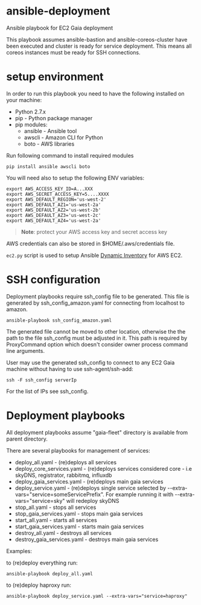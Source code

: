 # ansible-deployment
Ansible playbook for EC2 Gaia deployment

This playbook assumes ansible-bastion and ansible-coreos-cluster have been executed and cluster is ready for service deployment. This means all coreos instances must be ready for SSH connections.

# setup environment

In order to run this playbook you need to have the following installed on your machine:
- Python 2.7.x
- pip - Python package manager
- pip modules:
  - ansible - Ansible tool
  - awscli - Amazon CLI for Python
  - boto - AWS libraries

Run following command to install required modules
```
pip install ansible awscli boto
```

You will need also to setup the following ENV variables:
```
export AWS_ACCESS_KEY_ID=A...XXX
export AWS_SECRET_ACCESS_KEY=5....XXXX
export AWS_DEFAULT_REGION='us-west-2'
export AWS_DEFAULT_AZ1='us-west-2a'
export AWS_DEFAULT_AZ2='us-west-2b'
export AWS_DEFAULT_AZ3='us-west-2c'
export AWS_DEFAULT_AZ4='us-west-2a'

```
> **Note**: protect your AWS access key and secret access key

AWS credentials can also be stored in $HOME/.aws/credentials file.

`ec2.py` script is used to setup Ansible [Dynamic Inventory](http://docs.ansible.com/ansible/intro_dynamic_inventory.html) for AWS EC2.

# SSH configuration

Deployment playbooks require ssh_config file to be generated. This file is generated by ssh_config_amazon.yaml for connecting from localhost to amazon.

```
ansible-playbook ssh_config_amazon.yaml
```

The generated file cannot be moved to other location, otherwise the the path to the file ssh_config must be adjusted in it. This path is required by ProxyCommand option which doesn't consider owner process command line arguments.

User may use the generated ssh_config to connect to any EC2 Gaia machine without having to use ssh-agent/ssh-add:
```
ssh -F ssh_config serverIp
```

For the list of IPs see ssh_config.

# Deployment playbooks

All deployment playbooks assume "gaia-fleet" directory is available from parent directory.

There are several playbooks for management of services:
- deploy_all.yaml - (re)deploys all services
- deploy_core_services.yaml - (re)deploys services considered core - i.e skyDNS, registrator, rabbitmq, influxdb
- deploy_gaia_services.yaml - (re)deploys main gaia services
- deploy_service.yaml - (re)deploys single service selected by --extra-vars="service=someServicePrefix". For example running it with --extra-vars="service=sky" will redeploy skyDNS
- stop_all.yaml - stops all services
- stop_gaia_services.yaml - stops main gaia services
- start_all.yaml - starts all services
- start_gaia_services.yaml - starts main gaia services
- destroy_all.yaml - destroys all services
- destroy_gaia_services.yaml - destroys main gaia services

Examples:

to (re)deploy everything run:
```
ansible-playbook deploy_all.yaml
```

to (re)deploy haproxy run:
```
ansible-playbook deploy_service.yaml --extra-vars="service=haproxy"
```
